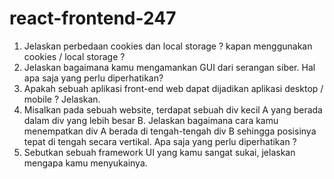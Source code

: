 # react-frontend-247

1. Jelaskan perbedaan cookies dan local storage ? kapan menggunakan cookies / local storage ?
2. Jelaskan bagaimana kamu mengamankan GUI dari serangan siber. Hal apa saja yang perlu diperhatikan?
3. Apakah sebuah aplikasi front-end web dapat dijadikan aplikasi desktop / mobile ? Jelaskan.
4. Misalkan pada sebuah website, terdapat sebuah div kecil A yang berada dalam div yang lebih besar B.
Jelaskan bagaimana cara kamu menempatkan div A berada di tengah-tengah div B sehingga posisinya
tepat di tengah secara vertikal. Apa saja yang perlu diperhatikan ?
5. Sebutkan sebuah framework UI yang kamu sangat sukai, jelaskan mengapa kamu menyukainya.
